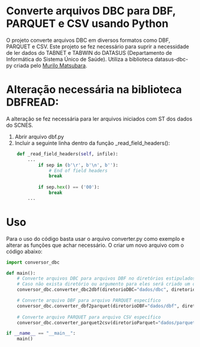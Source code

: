 # Converte arquivos DBC para DBF, PARQUET e CSV usando Python

O projeto converte arquivos DBC em diversos formatos como DBF, PARQUET e CSV.
Este projeto se fez necessário para suprir a necessidade de ler dados do TABNET e TABWIN do DATASUS (Departamento de Informática do Sistema Único de Saúde).
Utiliza a biblioteca datasus-dbc-py criada pelo [Murilo Matsubara](https://github.com/mymatsubara/datasus-dbc-py).

# Alteração necessária na biblioteca DBFREAD:

A alteração se fez necessária para ler arquivos iniciados com ST dos dados do SCNES.
1. Abrir arquivo dbf.py
2. Incluir a seguinte linha dentro da função _read_field_headers():
```python
    def _read_field_headers(self, infile):
        ...
            if sep in (b'\r', b'\n', b''):
                # End of field headers
                break
            
            if sep.hex() == ('00'):
                break 
        ...
```

# Uso

Para o uso do código basta usar o arquivo converter.py como exemplo e alterar as funções que achar necessário.
O criar um novo arquivo com o código abaixo:

```python
import conversor_dbc

def main():
    # Converte arquivos DBC para arquivos DBF no diretórios estipulados
    # Caso não exista diretório ou argumento para eles será criado um diretório chamado "dbf" no raiz do arquivo executado
    conversor_dbc.converter_dbc2dbf(diretorioDBC="dados/dbc", diretorioDBF="dados/dbf", arquivo_dbc=[])

    # Converte arquivo DBF para arquivo PARQUET específico
    conversor_dbc.converter_dbf2parquet(diretorioDBF="dados/dbf", diretorioParquet="dados/parquet", row_group=5000, arquivoDBF=[])
    
    # Converte arquivo PARQUET para arquivo CSV específico
    conversor_dbc.converter_parquet2csv(diretorioParquet="dados/parquet", diretorioCSV="dados/csv", arquivoParquet=[])

if __name__ == "__main__":
    main()
```

